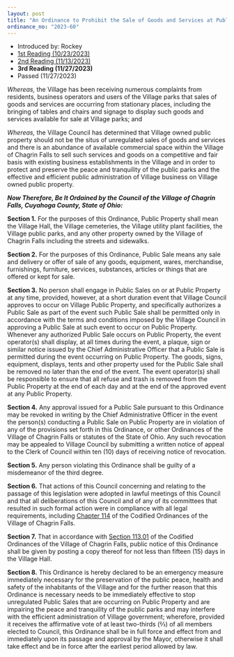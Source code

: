```yaml
---
layout: post
title: "An Ordinance to Prohibit the Sale of Goods and Services at Public Property in the Village of Chagrin Falls, and Declaring an Emergency"
ordinance_no: "2023-60"
---
```


- Introduced by: Rockey
- [1st Reading (10/23/2023)][CFO 2023-60]
- [2nd Reading (11/13/2023)][CFO 2023-60-2]
- **3rd Reading (11/27/2023)**
- Passed (11/27/2023)

_Whereas,_ the Village has been receiving numerous complaints from residents,
business operators and users of the Village parks that sales of goods and
services are occurring from stationary places, including the bringing of tables
and chairs and signage to display such goods and services available for sale at
Village parks; and

_Whereas,_ the Village Council has determined that Village owned public property
should not be the situs of unregulated sales of goods and services and there is
an abundance of available commercial space within the Village of Chagrin Falls
to sell such services and goods on a competitive and fair basis with existing
business establishments in the Village and in order to protect and preserve the
peace and tranquility of the public parks and the effective and efficient public
administration of Village business on Village owned public property.

**_Now Therefore, Be It Ordained by the Council of the Village of Chagrin Falls,
Cuyahoga County, State of Ohio:_**

**Section 1.** For the purposes of this Ordinance, Public Property shall mean
the Village Hall, the Village cemeteries, the Village utility plant facilities,
the Village public parks, and any other property owned by the Village of Chagrin
Falls including the streets and sidewalks.

**Section 2.** For the purposes of this Ordinance, Public Sale means any sale
and delivery or offer of sale of any goods, equipment, wares, merchandise,
furnishings, furniture, services, substances, articles or things that are
offered or kept for sale.

**Section 3.** No person shall engage in Public Sales on or at Public Property
at any time, provided, however, at a short duration event that Village Council
approves to occur on Village Public Property, and specifically authorizes a
Public Sale as part of the event such Public Sale shall be permitted only in
accordance with the terms and conditions imposed by the Village Council in
approving a Public Sale at such event to occur on Public Property. Whenever any
authorized Public Sale occurs on Public Property, the event operator(s) shall
display, at all times during the event, a plaque, sign or similar notice issued
by the Chief Administrative Officer that a Public Sale is permitted during the
event occurring on Public Property. The goods, signs, equipment, displays, tents
and other property used for the Public Sale shall be removed no later than the
end of the event. The event operator(s) shall be responsible to ensure that all
refuse and trash is removed from the Public Property at the end of each day and
at the end of the approved event at any Public Property.

**Section 4.** Any approval issued for a Public Sale pursuant to this Ordinance
may be revoked in writing by the Chief Administrative Officer in the event the
person(s) conducting a Public Sale on Public Property are in violation of any of
the provisions set forth in this Ordinance, or other Ordinances of the Village
of Chagrin Falls or statutes of the State of Ohio. Any such revocation may be
appealed to Village Council by submitting a written notice of appeal to the
Clerk of Council within ten (10) days of receiving notice of revocation.

**Section 5.** Any person violating this Ordinance shall be guilty of a
misdemeanor of the third degree.

**Section 6.** That actions of this Council concerning and relating to the
passage of this legislation were adopted in lawful meetings of this Council and
that all deliberations of this Council and of any of its committees that
resulted in such formal action were in compliance with all legal requirements,
including [Chapter 114][CFCO 114] of the Codified Ordinances of the Village of
Chagrin Falls.

**Section 7.** That in accordance with [Section 113.01][CFCO 113.01] of the
Codified Ordinances of the Village of Chagrin Falls, public notice of this
Ordinance shall be given by posting a copy thereof for not less than fifteen
(15) days in the Village Hall.

**Section 8.** This Ordinance is hereby declared to be an emergency measure
immediately necessary for the preservation of the public peace, health and
safety of the inhabitants of the Village and for the further reason that this
Ordinance is necessary needs to be immediately effective to stop unregulated
Public Sales that are occurring on Public Property and are impairing the peace
and tranquility of the public parks and may interfere with the efficient
administration of Village government; wherefore, provided it receives the
affirmative vote of at least two-thirds (⅔) of all members elected to Council,
this Ordinance shall be in full force and effect from and immediately upon its
passage and approval by the Mayor, otherwise it shall take effect and be in
force after the earliest period allowed by law.

[CFO 2023-60]:</ordinance-2023-60/>
[CFO 2023-60-2]:</ordinance-2023-60-2/>
[CFCO 113.01]:</chapters/chapter-113-ordinances-and-resolutions/#11301-publication-and-posting>
[CFCO 114]:</chapters/chapter-114-open-meetings>
